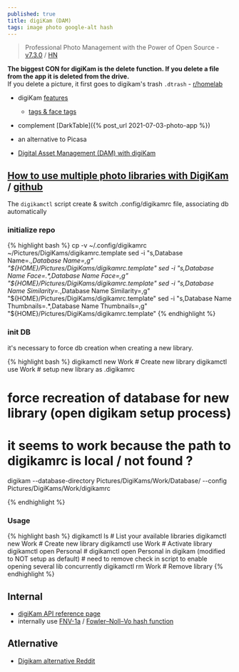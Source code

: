 ```yaml
---
published: true
title: digiKam (DAM)
tags: image photo google-alt hash
---
```

> Professional Photo Management with the Power of Open Source - [v7.3.0](https://www.digikam.org/) / [HN](https://news.ycombinator.com/item?id=23947398)

**The biggest CON for digiKam is the delete function. If you delete a file from the app it is deleted from the drive.**   
If you delete a picture, it first goes to digikam's trash `.dtrash` - [r/homelab](https://www.reddit.com/r/homelab/comments/kktqqw/digikam_pros_cons_alternatives_for_photo/)

- digiKam [features](https://www.digikam.org/about/features/)
	- [tags & face tags](https://userbase.kde.org/Digikam/Tutorials/Tagging_and_Face_Tags)
- complement [DarkTable]({% post_url 2021-07-03-photo-app %})
- an alternative to Picasa

- [Digital Asset Management (DAM) with digiKam](https://docs.kde.org/trunk5/en/digikam-doc/digikam/using-dam.html)

## [How to use multiple photo libraries with DigiKam](https://unix.cafe/wp/en/2020/08/how-to-use-multiple-photo-libraries-with-digikam/) / [github](https://github.com/DeaDSouL/unix.cafe_digikam-multiple-libraries)

The `digikamctl` script create & switch .config/digikamrc file, associating db automatically

### initialize repo

{% highlight bash %}
cp -v ~/.config/digikamrc ~/Pictures/DigiKams/digikamrc.template
sed -i "s,Database Name=.*,Database Name=,g" "${HOME}/Pictures/DigiKams/digikamrc.template"
sed -i "s,Database Name Face=.*,Database Name Face=,g" "${HOME}/Pictures/DigiKams/digikamrc.template"
sed -i "s,Database Name Similarity=.*,Database Name Similarity=,g" "${HOME}/Pictures/DigiKams/digikamrc.template"
sed -i "s,Database Name Thumbnails=.*,Database Name Thumbnails=,g" "${HOME}/Pictures/DigiKams/digikamrc.template"
{% endhighlight %}

### init DB
it's necessary to force db creation when creating a new library.

{% highlight bash %}
digikamctl new Work   # Create new library
digikamctl use Work   # setup new library as .digikamrc

# force recreation of database for new library (open digikam setup process)
# it seems to work because the path to digikamrc is local / not found ?
digikam --database-directory Pictures/DigiKams/Work/Database/ --config Pictures/DigiKams/Work/digikamrc

{% endhighlight %}


### Usage
{% highlight bash %}
digikamctl ls         # List your available libraries
digikamctl new Work   # Create new library
digikamctl use Work   # Activate library
digikamctl open Personal # digikamctl open Personal in digikam (modified to NOT setup as default)
                      # need to remove check in script to enable opening several lib concurrently
digikamctl rm Work    # Remove library 
{% endhighlight %}


## Internal
- [digiKam API reference page](https://www.digikam.org/api/index.html)
- internally use [FNV-1a](https://github.com/KDE/digikam/blob/33d0457e20adda97c003f3dee652a1749406ff9f/core/dplugins/generic/tools/mediaserver/upnpsdk/Neptune/Source/Core/NptHash.cpp) / [Fowler–Noll–Vo hash function](https://en.wikipedia.org/wiki/Fowler%E2%80%93Noll%E2%80%93Vo_hash_function)


## Atlernative
- [Digikam alternative Reddit](https://pedirostoba.com/index--nk6080-jon.php/2015/07/04/free-software-alternatives-to-photoshop-and-lightroom-gimp-and-digikam/)